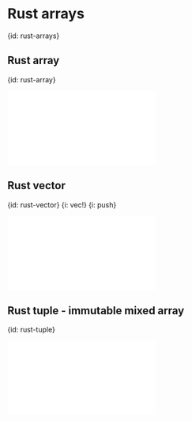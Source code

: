 # Rust arrays
{id: rust-arrays}

## Rust array
{id: rust-array}

![](examples/arrays/numbers.rs)

## Rust vector
{id: rust-vector}
{i: vec!}
{i: push}

![](examples/arrays/number_vector.rs)

## Rust tuple - immutable mixed array
{id: rust-tuple}

![](examples/arrays/tuple.rs)


